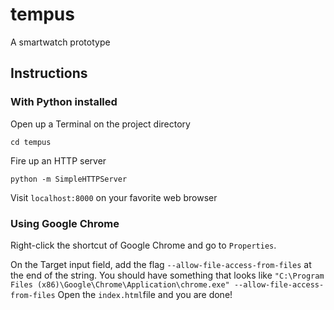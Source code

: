# tempus

A smartwatch prototype

## Instructions

### With Python installed

Open up a Terminal on the project directory
```
cd tempus
```

Fire up an HTTP server
```
python -m SimpleHTTPServer
```

Visit `localhost:8000` on your favorite web browser

### Using Google Chrome

Right-click the shortcut of Google Chrome and go to `Properties`.

On the Target input field, add the flag `--allow-file-access-from-files` at the end of the string. You should have something that looks like `"C:\Program Files (x86)\Google\Chrome\Application\chrome.exe" --allow-file-access-from-files`
Open the `index.html`file and you are done!
